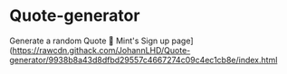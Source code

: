 # Quote-generator
Generate a random Quote
🔗 Mint's Sign up page](https://rawcdn.githack.com/JohannLHD/Quote-generator/9938b8a43d8dfbd29557c4667274c09c4ec1cb8e/index.html
